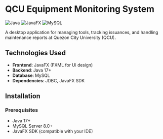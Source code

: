 # QCU Equipment Monitoring System

![Java](https://img.shields.io/badge/Java-17%2B-blue)
![JavaFX](https://img.shields.io/badge/JavaFX-19-lightgrey)
![MySQL](https://img.shields.io/badge/MySQL-8.0-orange)

A desktop application for managing tools, tracking issuances, and handling maintenance reports at Quezon City University (QCU).

## Technologies Used

- **Frontend**: JavaFX (FXML for UI design)
- **Backend**: Java 17+
- **Database**: MySQL
- **Dependencies**: JDBC, JavaFX SDK

## Installation

### Prerequisites
- Java 17+
- MySQL Server 8.0+
- JavaFX SDK (compatible with your IDE)
